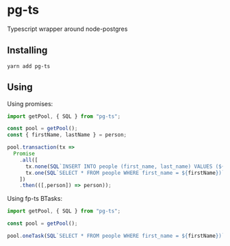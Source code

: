 # pg-ts
Typescript wrapper around node-postgres

## Installing

```
yarn add pg-ts
```

## Using

Using promises:

```ts
import getPool, { SQL } from "pg-ts";

const pool = getPool();
const { firstName, lastName } = person;

pool.transaction(tx =>
  Promise
    .all([
      tx.none(SQL`INSERT INTO people (first_name, last_name) VALUES (${firstName}, ${lastName}))`),
      tx.one(SQL`SELECT * FROM people WHERE first_name = ${firstName})`),
    ])
    .then(([,person]) => person));
```

Using fp-ts BTasks:

```ts
import getPool, { SQL } from "pg-ts";

const pool = getPool();

pool.oneTask(SQL`SELECT * FROM people WHERE first_name = ${firstName})`).run();
```
